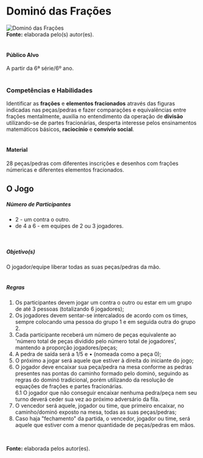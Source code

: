 # Dominó das Frações  

![Dominó das Frações](/imagens/jogos/domino-das-fracoes.png "Dominó das Frações")  
**Fonte:** elaborada pelo(s) autor(es).   
<br>  

#### <i class="fa fa-user"></i> Público Alvo
A partir da 6ª série/6º ano.  
<br> 

### <i class="fa fa-child"></i> Competências e Habilidades   
Identificar as **frações** e **elementos fracionados** através das figuras indicadas nas peças/pedras e fazer comparações e equivalências entre frações mentalmente, auxilia no entendimento da operação de **divisão** utilizando-se de partes fracionárias, desperta interesse pelos ensinamentos matemáticos básicos, **raciocínio** e **convívio social**.  
<br>  

#### <i class="fa fa-scissors"></i> Material   
28 peças/pedras com diferentes inscrições e desenhos com frações númericas e diferentes elementos fracionados.
<br>  

## <div class="row text-center">O Jogo</div>  
##### <i class="fa fa-users"></i> Número de Participantes  
- 2 - um contra o outro.
- de 4 a 6 - em equipes de 2 ou 3 jogadores.  
<br>  

##### <i class="fa fa-trophy"></i> Objetivo(s)  
O jogador/equipe liberar todas as suas peças/pedras da mão.  
<br>  
##### <i class="fa fa-thumb-tack"></i> Regras    
1.  Os participantes devem jogar um contra o outro ou estar em um grupo de até 3 pessoas (totalizando 6 jogadores);
2.	Os jogadores devem sentar-se intercalados de acordo com os times, sempre colocando uma pessoa do grupo 1 e em seguida outra do grupo 2.
3.  Cada participante receberá um número de peças equivalente ao 'número total de peças dividido pelo número total de jogadores', mantendo a proporção jogadores/peças;  
4.  A pedra de saída será a 1/5 e &#8226; (nomeada como a peça 0);  
5.  O próximo a jogar será aquele que estiver à direita do iniciante do jogo;  
6.  O jogador deve encaixar sua peça/pedra na mesa conforme as pedras presentes nas pontas do caminho formado pelo dominó, seguindo as regras do dominó tradicional, porém utilizando da resolução de equações de frações e partes fracionárias.  
  6.1 O jogador que não conseguir encaixar nenhuma pedra/peça nem seu turno deverá ceder sua vez ao próximo adversário da fila. 
7.  O vencedor será aquele, jogador ou time, que primeiro encaixar, no caminho/dominó exposto na mesa, todas as suas peças/pedras;
8.  Caso haja "fechamento" da partida, o vencedor, jogador ou time, será aquele que estiver com a menor quantidade de peças/pedras em mãos.  
<br>  

**Fonte:** elaborada pelos autor(es).  
<br>  
<br>  
